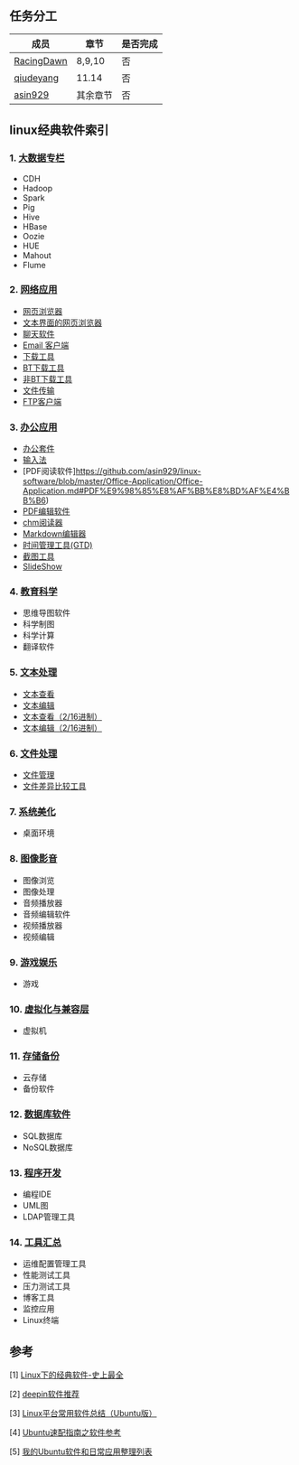 
## 任务分工
|成员|章节|是否完成|
|---|---|---|
|[RacingDawn](https://github.com/RacingDawn)|8,9,10|否|
|[qiudeyang](https://github.com/qiudeyang)|11.14|否|
|[asin929](https://github.com/asin929)|其余章节|否|

## linux经典软件索引

### 1. [大数据专栏](https://github.com/asin929/linux-software/blob/master/Big-Data/Big-Data.md)
+ CDH
+ Hadoop
+ Spark
+ Pig
+ Hive
+ HBase
+ Oozie
+ HUE
+ Mahout
+ Flume

### 2. [网络应用](https://github.com/asin929/linux-software/blob/master/Network-Application/Network-Application.md)
+ [网页浏览器](https://github.com/asin929/linux-software/blob/master/Network-Application/Network-Application.md#%E7%BD%91%E9%A1%B5%E6%B5%8F%E8%A7%88%E5%99%A8)
+ [文本界面的网页浏览器](https://github.com/asin929/linux-software/blob/master/Network-Application/Network-Application.md#%E6%96%87%E6%9C%AC%E7%95%8C%E9%9D%A2%E7%9A%84%E7%BD%91%E9%A1%B5%E6%B5%8F%E8%A7%88%E5%99%A8)
+ [聊天软件](https://github.com/asin929/linux-software/blob/master/Network-Application/Network-Application.md#%E8%81%8A%E5%A4%A9%E8%BD%AF%E4%BB%B6)
+ [Email 客户端](https://github.com/asin929/linux-software/blob/master/Network-Application/Network-Application.md#Email%20%E5%AE%A2%E6%88%B7%E7%AB%AF)
+ [下载工具](https://github.com/asin929/linux-software/blob/master/Network-Application/Network-Application.md#%E4%B8%8B%E8%BD%BD%E5%B7%A5%E5%85%B7)
+ [BT下载工具](https://github.com/asin929/linux-software/blob/master/Network-Application/Network-Application.md#BT%E4%B8%8B%E8%BD%BD%E5%B7%A5%E5%85%B7)
+ [非BT下载工具](https://github.com/asin929/linux-software/blob/master/Network-Application/Network-Application.md#%E9%9D%9EBT%E4%B8%8B%E8%BD%BD%E5%B7%A5%E5%85%B7)
+ [文件传输](https://github.com/asin929/linux-software/blob/master/Network-Application/Network-Application.md#%E6%96%87%E4%BB%B6%E4%BC%A0%E8%BE%93)
+ [FTP客户端](https://github.com/asin929/linux-software/blob/master/Network-Application/Network-Application.md#FTP%E5%AE%A2%E6%88%B7%E7%AB%AF)

### 3. [办公应用](https://github.com/asin929/linux-software/blob/master/Office-Application/Office-Application.md)
+ [办公套件](https://github.com/asin929/linux-software/blob/master/Office-Application/Office-Application.md#%E5%8A%9E%E5%85%AC%E5%A5%97%E4%BB%B6)
+ [输入法](https://github.com/asin929/linux-software/blob/master/Office-Application/Office-Application.md#%E8%BE%93%E5%85%A5%E6%B3%95)
+ [PDF阅读软件]https://github.com/asin929/linux-software/blob/master/Office-Application/Office-Application.md#PDF%E9%98%85%E8%AF%BB%E8%BD%AF%E4%BB%B6)
+ [PDF编辑软件](https://github.com/asin929/linux-software/blob/master/Office-Application/Office-Application.md#PDF%E7%BC%96%E8%BE%91%E8%BD%AF%E4%BB%B6)
+ [chm阅读器](https://github.com/asin929/linux-software/blob/master/Office-Application/Office-Application.md#chm%E9%98%85%E8%AF%BB%E5%99%A8)
+ [Markdown编辑器](https://github.com/asin929/linux-software/blob/master/Office-Application/Office-Application.md#Markdown%E7%BC%96%E8%BE%91%E5%99%A8)
+ [时间管理工具(GTD)](https://github.com/asin929/linux-software/blob/master/Office-Application/Office-Application.md#%E6%97%B6%E9%97%B4%E7%AE%A1%E7%90%86%E5%B7%A5%E5%85%B7%28GTD%29)
+ [截图工具](https://github.com/asin929/linux-software/blob/master/Office-Application/Office-Application.md#%E6%88%AA%E5%9B%BE%E5%B7%A5%E5%85%B7)
+ [SlideShow](https://github.com/asin929/linux-software/blob/master/Office-Application/Office-Application.md#SlideShow)


### 4. [教育科学](wiz://open_document?guid=2603dfbf-6148-4321-b881-f297f96b1d1f&kbguid=&private_kbguid=b259acc0-fd68-4b42-95c2-76f8bfaef3ea)
+ 思维导图软件
+ 科学制图
+ 科学计算
+ 翻译软件

### 5. [文本处理](https://github.com/asin929/linux-software/blob/master/Text-Processing/Text-Processing.md)
+ [文本查看](https://github.com/asin929/linux-software/blob/master/Text-Processing/Text-Processing.md#%E6%96%87%E6%9C%AC%E6%9F%A5%E7%9C%8B)
+ [文本编辑](https://github.com/asin929/linux-software/blob/master/Text-Processing/Text-Processing.md#%E6%96%87%E6%9C%AC%E7%BC%96%E8%BE%91)
+ [文本查看（2/16进制）](https://github.com/asin929/linux-software/blob/master/Text-Processing/Text-Processing.md#%E6%96%87%E6%9C%AC%E6%9F%A5%E7%9C%8B%EF%BC%882/16%E8%BF%9B%E5%88%B6%EF%BC%89)
+ [文本编辑（2/16进制）](https://github.com/asin929/linux-software/blob/master/Text-Processing/Text-Processing.md#%E6%96%87%E6%9C%AC%E7%BC%96%E8%BE%91%EF%BC%882/16%E8%BF%9B%E5%88%B6%EF%BC%89)


### 6. [文件处理](https://github.com/asin929/linux-software/blob/master/File-Processing/File-Processing.md)
+ [文件管理](https://github.com/asin929/linux-software/blob/master/File-Processing/File-Processing.md#%E6%96%87%E4%BB%B6%E7%AE%A1%E7%90%86)
+ [文件差异比较工具](https://github.com/asin929/linux-software/blob/master/File-Processing/File-Processing.md#%E6%96%87%E4%BB%B6%E5%B7%AE%E5%BC%82%E6%AF%94%E8%BE%83%E5%B7%A5%E5%85%B7)

### 7. [系统美化](wiz://open_document?guid=3e9616cf-007d-402a-8706-548f16be0c2f&kbguid=&private_kbguid=b259acc0-fd68-4b42-95c2-76f8bfaef3ea)
+ 桌面环境

### 8. [图像影音](wiz://open_document?guid=33f18df6-5ca3-4315-a4f2-0a31809d1881&kbguid=&private_kbguid=b259acc0-fd68-4b42-95c2-76f8bfaef3ea)
+ 图像浏览
+ 图像处理
+ 音频播放器
+ 音频编辑软件
+ 视频播放器
+ 视频编辑

### 9. [游戏娱乐](wiz://open_document?guid=3d4b902d-9df3-41a5-a033-ce3a5803bf5f&kbguid=&private_kbguid=b259acc0-fd68-4b42-95c2-76f8bfaef3ea)
+ 游戏

### 10. [虚拟化与兼容层](wiz://open_document?guid=c78948e9-5093-43ee-8d11-016d0cd8827a&kbguid=&private_kbguid=b259acc0-fd68-4b42-95c2-76f8bfaef3ea)
+ 虚拟机

### 11. [存储备份](wiz://open_document?guid=60f24bd6-8b78-422d-8c61-4c5a5a5b6a14&kbguid=&private_kbguid=b259acc0-fd68-4b42-95c2-76f8bfaef3ea)
+ 云存储
+ 备份软件

### 12. [数据库软件](wiz://open_document?guid=5a77307e-eb93-4b01-8dbd-4030e5a39198&kbguid=&private_kbguid=b259acc0-fd68-4b42-95c2-76f8bfaef3ea)
+ SQL数据库
+ NoSQL数据库


### 13. [程序开发](wiz://open_document?guid=23de15aa-af58-4404-8c0b-862bf2980a94&kbguid=&private_kbguid=b259acc0-fd68-4b42-95c2-76f8bfaef3ea)
+ 编程IDE
+ UML图
+ LDAP管理工具

### 14. [工具汇总](wiz://open_document?guid=762dd123-a244-494b-829b-00993f63b1c2&kbguid=&private_kbguid=b259acc0-fd68-4b42-95c2-76f8bfaef3ea)
+ 运维配置管理工具
+ 性能测试工具
+ 压力测试工具
+ 博客工具
+ 监控应用
+ Linux终端

## 参考
[1] [Linux下的经典软件-史上最全](http://kongll.github.io/2015/06/23/Linux%E4%B8%8B%E7%9A%84%E7%BB%8F%E5%85%B8%E8%BD%AF%E4%BB%B6-%E5%8F%B2%E4%B8%8A%E6%9C%80%E5%85%A8/)

[2] [deepin软件推荐](http://wiki.deepin.org/index.php?title=%E8%BD%AF%E4%BB%B6%E6%8E%A8%E8%8D%90)

[3] [Linux平台常用软件总结（Ubuntu版）](http://egrcc.github.io/2014/05/31/linux-software/#)

[4] [Ubuntu速配指南之软件参考](http://wiki.ubuntu.org.cn/Qref/Apps)

[5] [我的Ubuntu软件和日常应用整理列表 ](http://yife.im/software-list-under-ubuntu/)
